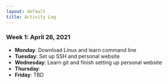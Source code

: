 ```yaml
---
layout: default
title: Activity Log
---
```


### Week 1: April 26, 2021

* **Monday**: Download Linux and learn command line
* **Tuesday**: Set up SSH and personal website
* **Wednesday**: Learn git and finish setting up personal website 
* **Thursday**:
* **Friday**: TBD
